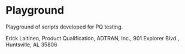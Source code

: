 # Playground
Playground of scripts developed for PQ testing.

Erick Laitinen,
Product Qualification,
ADTRAN, Inc.,
901 Explorer Blvd.,
Huntsville, AL 35806
